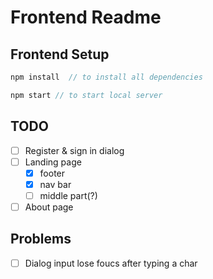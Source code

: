 # Frontend Readme

## Frontend Setup

```javascript
npm install  // to install all dependencies
```

```javascript
npm start // to start local server
```

## TODO

-   [ ] Register & sign in dialog
-   [ ] Landing page
    -   [x] footer
    -   [x] nav bar
    -   [ ] middle part(?)
-   [ ] About page

## Problems

-   [ ] Dialog input lose foucs after typing a char
